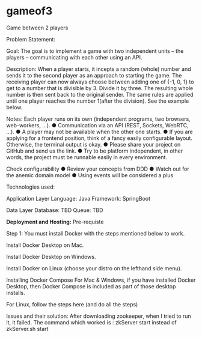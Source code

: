 # gameof3
Game between 2 players

Problem Statement:

Goal:
The goal is to implement a game with two independent units – the players –
communicating with each other using an API.

Description:
When a player starts, it incepts a random (whole) number and sends it to the
second
player as an approach to starting the game. The receiving player can now
always choose between adding one of {-1, 0, 1} to get to a number that is
divisible by 3. Divide it by three. The resulting whole number is then sent back
to the original sender.
The same rules are applied until one player reaches the number 1(after the
division). See the example below.

Notes:
Each player runs on its own (independent programs, two browsers,
web-workers, ...).
● Communication via an API (REST, Sockets, WebRTC, ...).
● A player may not be available when the other one starts.
● If you are applying for a frontend position, think of a fancy easily
configurable layout.
Otherwise, the terminal output is okay.
● Please share your project on GitHub and send us the link.
● Try to be platform independent, in other words, the project must be
runnable easily in every environment.


Check configurability
● Review your concepts from DDD
● Watch out for the anemic domain model
● Using events will be considered a plus



Technologies used:

Application Layer
Language: Java
Framework: SpringBoot

Data Layer
Database: TBD
Queue: TBD

**Deployment and Hosting:**
Pre-requiste

Step 1:
You must install Docker with the steps mentioned below to work.

Install Docker Desktop on Mac.

Install Docker Desktop on Windows.

Install Docker on Linux (choose your distro on the lefthand side menu).

Installing Docker Compose
For Mac & Windows, if you have installed Docker Desktop, then Docker Compose is included as part of those desktop installs.

For Linux, follow the steps here (and do all the steps)


Issues and their solution:
After downloading zookeeper, when I tried to run it, it failed.
The command which worked is : zkServer start instead of zkServer.sh start

